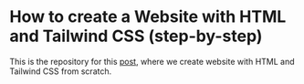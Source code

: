 # How to create a Website with HTML and Tailwind CSS (step-by-step)

This is the repository for this [post](https://www.programonaut.com/how-to-create-a-website-with-html-and-tailwind-css-step-by-step/), where we create website with HTML and Tailwind CSS from scratch.
